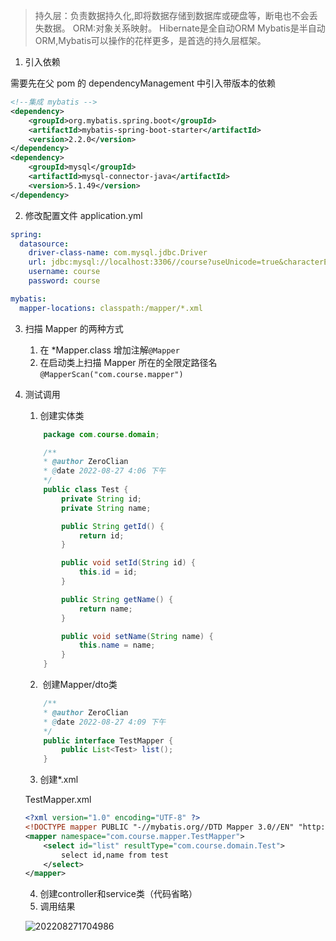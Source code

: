 > 持久层：负责数据持久化,即将数据存储到数据库或硬盘等，断电也不会丢失数据。
> ORM:对象关系映射。
> Hibernate是全自动ORM Mybatis是半自动ORM,Mybatis可以操作的花样更多，是首选的持久层框架。



1. 引入依赖

需要先在父 pom 的 dependencyManagement 中引入带版本的依赖

```xml
<!--集成 mybatis -->
<dependency>
    <groupId>org.mybatis.spring.boot</groupId>
    <artifactId>mybatis-spring-boot-starter</artifactId>
    <version>2.2.0</version>
</dependency>
<dependency>
    <groupId>mysql</groupId>
    <artifactId>mysql-connector-java</artifactId>
    <version>5.1.49</version>
</dependency>
```

2. 修改配置文件 application.yml

```yml
spring:
  datasource:
    driver-class-name: com.mysql.jdbc.Driver
    url: jdbc:mysql://localhost:3306//course?useUnicode=true&characterEncoding=utf8&serverTimezone=Asia/Shanghai&useSSL=false&rewriteBatchedStatements=true
    username: course
    password: course

mybatis:
  mapper-locations: classpath:/mapper/*.xml
```

3. 扫描 Mapper 的两种方式
   1. 在 *Mapper.class 增加注解`@Mapper`
   2. 在启动类上扫描 Mapper 所在的全限定路径名`@MapperScan("com.course.mapper")`

4. 测试调用
   1. 创建实体类

    ```java
        package com.course.domain;
    
        /**
        * @author ZeroClian
        * @date 2022-08-27 4:06 下午
        */
        public class Test {
            private String id;
            private String name;
    
            public String getId() {
                return id;
            }
    
            public void setId(String id) {
                this.id = id;
            }
    
            public String getName() {
                return name;
            }
    
            public void setName(String name) {
                this.name = name;
            }
        }
    ```
   2. ​	创建Mapper/dto类

    ```java
        /**
        * @author ZeroClian
        * @date 2022-08-27 4:09 下午
        */
        public interface TestMapper {
            public List<Test> list();
        }
    ```
   3. 创建*.xml

    TestMapper.xml

    ```xml
    <?xml version="1.0" encoding="UTF-8" ?>
    <!DOCTYPE mapper PUBLIC "-//mybatis.org//DTD Mapper 3.0//EN" "http://mybatis.org/dtd/mybatis-3-mapper.dtd" >
    <mapper namespace="com.course.mapper.TestMapper">
        <select id="list" resultType="com.course.domain.Test">
            select id,name from test
        </select>
    </mapper>
    ```
   4. 创建controller和service类（代码省略）
   5. 调用结果

    ![202208271704986](http://cdn.liancode.top/img/202208271704986.png)